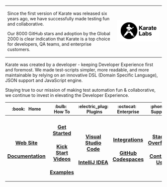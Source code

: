 <table>
    <tr>
        <td>
            <p>
                Since the first version of Karate was released six years ago, we have successfully made testing fun and
                collaborative.
            </p>
            <p>
                Our 8000 GitHub stars and adoption by the Global 2000 is clear indication that
                Karate is a top choice for developers, QA teams, and enterprise customers.
            </p>
        </td>
        <td width="30%">
            <a href="https://karatelabs.io">
                <picture>
                    <source media="(prefers-color-scheme: dark)"
                        srcset="https://raw.githubusercontent.com/karatelabs/.github/main/profile/karate-labs-wide-black.png">
                    <img src="https://raw.githubusercontent.com/karatelabs/.github/main/profile/karate-labs-wide.png" />
                </picture>
            </a>
        </td>
    </tr>
</table>

<p>
    Karate was created by a developer - keeping Developer Experience first and foremost. We made test-scripts simpler, more
    readable, and more maintainable by relying on an innovative DSL (Domain Specific Language), JSON support and JavaScript
    engine.
</p>

<p>    
    Staying true to our mission of making test automation fun & collaborative, we continue to invest in elevating the
    Developer Experience.    
</p>

<table>
    <tr>
        <th width="16%">:book: &nbsp; Home</th>
        <th width="16%">:bulb: &nbsp; How To</th>
        <th width="16%">:electric_plug: &nbsp; Plugins</th>
        <th width="16%">:octocat: &nbsp; Enterprise</th>     
        <th width="16%">:phone: &nbsp; Support</th>
        <th>:bell: &nbsp; Follow Us</th>
    </tr>
    <tr>
        <th>
            <h3>
                <a href="https://karatelabs.io">Web Site</a>
            </h3>            
            <h3>
                <a href="https://karatelabs.github.io/karate">Documentation</a>
            </h3>            
        </th>
        <th>
            <h3>
                <a href="https://github.com/karatelabs/karate/wiki/Get-Started">Get Started</a>
            </h3>
            <h3>
                <a href="https://www.youtube.com/playlist?list=PLnONaB4tNFOkxwM3dOvXLXJstSg_wMJSs">Kick Start Videos</a>
            </h3>         
            <h3>
                <a href="https://github.com/karatelabs/karate-examples/blob/main/README.md">Examples</a>
            </h3>
        </th>            
        <th>
            <h3>
                <a href="https://github.com/karatelabs/vscode-extension">Visual Studio Code</a>
            </h3>
            <h3>
                <a href="https://github.com/karatelabs/intellij-plugin">IntelliJ IDEA</a>
            </h3>
        </th>      
        <th>
            <h3>
                <a href="https://github.com/karatelabs/karate-examples/blob/main/README.md#integrations">Integrations</a>
            </h3>        
            <h3>
                <a href="https://github.com/karatelabs/karate/wiki/Karate-in-GitHub-Codespaces">GitHub Codespaces</a>
            </h3>
        </th>
        <th>
            <h3>
                <a href="https://stackoverflow.com/questions/tagged/karate">Stack Overflow</a>
            </h3>   
            <h3>
                <a href="https://karatelabs.io/contact-us">Contact Us</a>
            </h3> 
        </th>
        <th>
            <h3>
                <a href="https://www.linkedin.com/company/karatelabs">LinkedIn</a>
            </h3>  
            <h3>
                <a href="https://twitter.com/getkarate">Twitter</a>
            </h3>   
            <h3>
                <a href="https://www.youtube.com/@karatelabs">YouTube</a>
            </h3> 
        </th>
    </tr>
</table>
